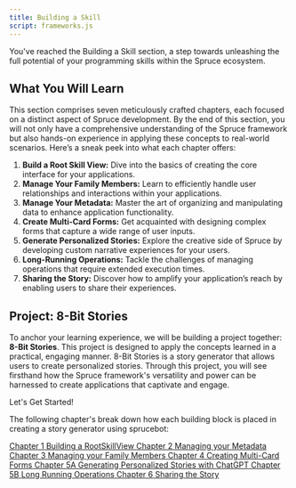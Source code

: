 ```yaml
---
title: Building a Skill
script: frameworks.js
---
```


You've reached the Building a Skill section, a step towards unleashing the full potential of your programming skills within the Spruce ecosystem.

## What You Will Learn

This section comprises seven meticulously crafted chapters, each focused on a distinct aspect of Spruce development. By the end of this section, you will not only have a comprehensive understanding of the Spruce framework but also hands-on experience in applying these concepts to real-world scenarios. Here’s a sneak peek into what each chapter offers:

1. **Build a Root Skill View:** Dive into the basics of creating the core interface for your applications.
2. **Manage Your Family Members:** Learn to efficiently handle user relationships and interactions within your applications.
3. **Manage Your Metadata:** Master the art of organizing and manipulating data to enhance application functionality.
4. **Create Multi-Card Forms:** Get acquainted with designing complex forms that capture a wide range of user inputs.
5. **Generate Personalized Stories:** Explore the creative side of Spruce by developing custom narrative experiences for your users.
6. **Long-Running Operations:** Tackle the challenges of managing operations that require extended execution times.
7. **Sharing the Story:** Discover how to amplify your application’s reach by enabling users to share their experiences.

## Project: 8-Bit Stories

To anchor your learning experience, we will be building a project together: **8-Bit Stories**. This project is designed to apply the concepts learned in a practical, engaging manner. 8-Bit Stories is a story generator that allows users to create personalized stories. Through this project, you will see firsthand how the Spruce framework's versatility and power can be harnessed to create applications that captivate and engage.

Let's Get Started!

The following chapter's break down how each building block is placed in creating a story generator using sprucebot:

<div class="guide-sections">
    <a href="rootskillview/" class="section-link">
        <span class="section-number">Chapter 1</span>
        <span class="section-title">Building a RootSkillView</span>
    </a>
    <a href="metadata/" class="section-link">
        <span class="section-number">Chapter 2</span>
        <span class="section-title">Managing your Metadata</span>
    </a>
    <a href="members/" class="section-link">
        <span class="section-number">Chapter 3</span>
        <span class="section-title">Managing your Family Members</span>
    </a>
    <a href="multi-card-forms/" class="section-link">
        <span class="section-number">Chapter 4</span>
        <span class="section-title">Creating Multi-Card Forms</span>
    </a>
    <a href="personalized-stories/" class="section-link">
        <span class="section-number">Chapter 5A</span>
        <span class="section-title">Generating Personalized Stories with ChatGPT</span>
    </a>
    <a href="long-running-operations/" class="section-link">
        <span class="section-number">Chapter 5B</span>
        <span class="section-title">Long Running Operations</span>
    </a>
    <a href="share-story/" class="section-link">
        <span class="section-number">Chapter 6</span>
        <span class="section-title">Sharing the Story</span>
    </a>
</div>